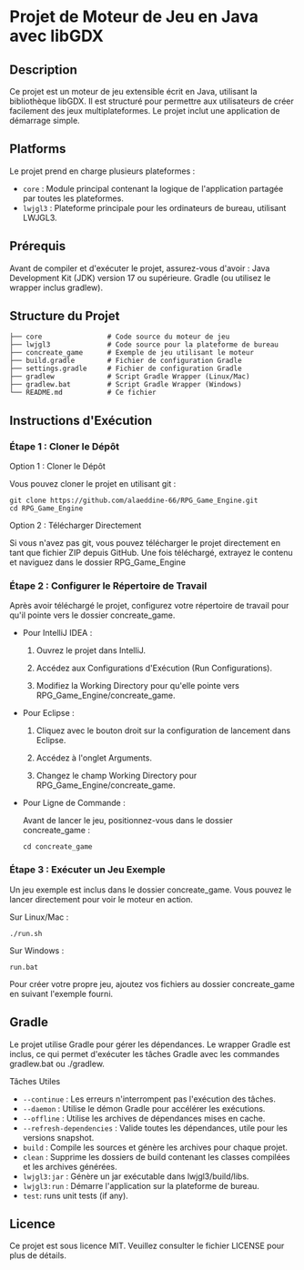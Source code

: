 # Projet de Moteur de Jeu en Java avec libGDX

## Description

Ce projet est un moteur de jeu extensible écrit en Java, utilisant la bibliothèque libGDX. Il est structuré pour permettre aux utilisateurs de créer facilement des jeux multiplateformes. Le projet inclut une application de démarrage simple.

## Platforms
Le projet prend en charge plusieurs plateformes :

- `core` : Module principal contenant la logique de l'application partagée par toutes les plateformes.
- `lwjgl3` : Plateforme principale pour les ordinateurs de bureau, utilisant LWJGL3.

## Prérequis
Avant de compiler et d'exécuter le projet, assurez-vous d'avoir :
  Java Development Kit (JDK) version 17 ou supérieure.
  Gradle (ou utilisez le wrapper inclus gradlew).

## Structure du Projet
```
├── core                # Code source du moteur de jeu
├── lwjgl3              # Code source pour la plateforme de bureau
├── concreate_game      # Exemple de jeu utilisant le moteur
├── build.gradle        # Fichier de configuration Gradle
├── settings.gradle     # Fichier de configuration Gradle
├── gradlew             # Script Gradle Wrapper (Linux/Mac)
├── gradlew.bat         # Script Gradle Wrapper (Windows)
└── README.md           # Ce fichier
```

## Instructions d'Exécution

### Étape 1 : Cloner le Dépôt

Option 1 : Cloner le Dépôt

Vous pouvez cloner le projet en utilisant git :
```
git clone https://github.com/alaeddine-66/RPG_Game_Engine.git
cd RPG_Game_Engine
```
Option 2 : Télécharger Directement

Si vous n'avez pas git, vous pouvez télécharger le projet directement en tant que fichier ZIP depuis GitHub. Une fois téléchargé, extrayez le contenu et naviguez dans le dossier RPG_Game_Engine

### Étape 2 : Configurer le Répertoire de Travail

Après avoir téléchargé le projet, configurez votre répertoire de travail pour qu'il pointe vers le dossier concreate_game.

* Pour IntelliJ IDEA :

  1. Ouvrez le projet dans IntelliJ.
  
  2. Accédez aux Configurations d'Exécution (Run Configurations).
  
  3. Modifiez la Working Directory pour qu'elle pointe vers RPG_Game_Engine/concreate_game.

* Pour Eclipse :

  1. Cliquez avec le bouton droit sur la configuration de lancement dans Eclipse.
  
  2. Accédez à l'onglet Arguments.
  
  3. Changez le champ Working Directory pour RPG_Game_Engine/concreate_game.

* Pour Ligne de Commande :

  Avant de lancer le jeu, positionnez-vous dans le dossier concreate_game :
  ```
  cd concreate_game
  ```


### Étape 3 : Exécuter un Jeu Exemple

Un jeu exemple est inclus dans le dossier concreate_game. Vous pouvez le lancer directement pour voir le moteur en action.

Sur Linux/Mac :
```
./run.sh
```
Sur Windows :
```
run.bat
```

Pour créer votre propre jeu, ajoutez vos fichiers au dossier concreate_game en suivant l'exemple fourni.

## Gradle

Le projet utilise Gradle pour gérer les dépendances. Le wrapper Gradle est inclus, ce qui permet d'exécuter les tâches Gradle avec les commandes gradlew.bat ou ./gradlew.

Tâches Utiles

- `--continue` : Les erreurs n'interrompent pas l'exécution des tâches.
- `--daemon` : Utilise le démon Gradle pour accélérer les exécutions.
- `--offline` : Utilise les archives de dépendances mises en cache.
- `--refresh-dependencies` : Valide toutes les dépendances, utile pour les versions snapshot.
- `build` : Compile les sources et génère les archives pour chaque projet.
- `clean` : Supprime les dossiers de build contenant les classes compilées et les archives générées.
- `lwjgl3:jar` : Génère un jar exécutable dans lwjgl3/build/libs.
- `lwjgl3:run` : Démarre l'application sur la plateforme de bureau.
- `test`: runs unit tests (if any).

## Licence

Ce projet est sous licence MIT. Veuillez consulter le fichier LICENSE pour plus de détails.


